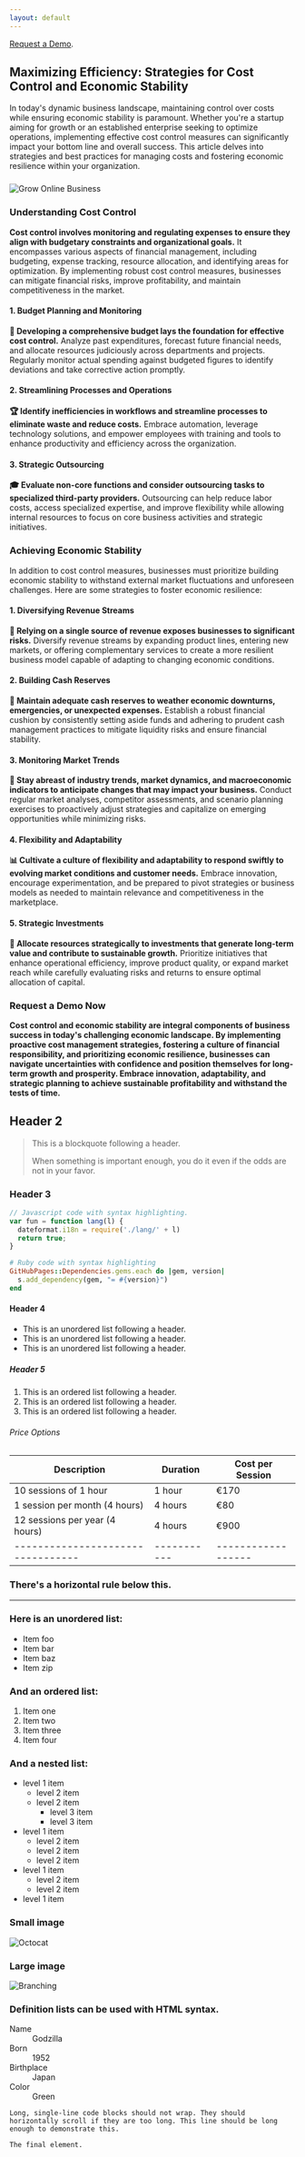 ```yaml
---
layout: default
---
```


[Request a Demo](./another-page.html).

## **Maximizing Efficiency: Strategies for Cost Control and Economic Stability**

In today's dynamic business landscape, maintaining control over costs while ensuring economic stability is paramount. Whether you're a startup aiming for growth or an established enterprise seeking to optimize operations, implementing effective cost control measures can significantly impact your bottom line and overall success. This article delves into strategies and best practices for managing costs and fostering economic resilience within your organization.

### 

![Grow Online Business](https://github.com/MiriamFerreira13/MiriamFerreira13.github.io/assets/153845722/57c70330-f966-4429-8948-b125d4b38575)

### **Understanding Cost Control**

**Cost control involves monitoring and regulating expenses to ensure they align with budgetary constraints and organizational goals.** It encompasses various aspects of financial management, including budgeting, expense tracking, resource allocation, and identifying areas for optimization. By implementing robust cost control measures, businesses can mitigate financial risks, improve profitability, and maintain competitiveness in the market.

#### **1. Budget Planning and Monitoring**

**🎉 Developing a comprehensive budget lays the foundation for effective cost control.** Analyze past expenditures, forecast future financial needs, and allocate resources judiciously across departments and projects. Regularly monitor actual spending against budgeted figures to identify deviations and take corrective action promptly.

#### **2. Streamlining Processes and Operations**

**🏆 Identify inefficiencies in workflows and streamline processes to eliminate waste and reduce costs.** Embrace automation, leverage technology solutions, and empower employees with training and tools to enhance productivity and efficiency across the organization.

#### **3. Strategic Outsourcing**

**🎓 Evaluate non-core functions and consider outsourcing tasks to specialized third-party providers.** Outsourcing can help reduce labor costs, access specialized expertise, and improve flexibility while allowing internal resources to focus on core business activities and strategic initiatives.


### **Achieving Economic Stability**

In addition to cost control measures, businesses must prioritize building economic stability to withstand external market fluctuations and unforeseen challenges. Here are some strategies to foster economic resilience:

#### **1. Diversifying Revenue Streams**

**📢 Relying on a single source of revenue exposes businesses to significant risks.** Diversify revenue streams by expanding product lines, entering new markets, or offering complementary services to create a more resilient business model capable of adapting to changing economic conditions.

#### **2. Building Cash Reserves**

**💼 Maintain adequate cash reserves to weather economic downturns, emergencies, or unexpected expenses.** Establish a robust financial cushion by consistently setting aside funds and adhering to prudent cash management practices to mitigate liquidity risks and ensure financial stability.

#### **3. Monitoring Market Trends**

**📝 Stay abreast of industry trends, market dynamics, and macroeconomic indicators to anticipate changes that may impact your business.** Conduct regular market analyses, competitor assessments, and scenario planning exercises to proactively adjust strategies and capitalize on emerging opportunities while minimizing risks.

#### **4. Flexibility and Adaptability**

**📊 Cultivate a culture of flexibility and adaptability to respond swiftly to evolving market conditions and customer needs.** Embrace innovation, encourage experimentation, and be prepared to pivot strategies or business models as needed to maintain relevance and competitiveness in the marketplace.

#### **5. Strategic Investments**

**🌱 Allocate resources strategically to investments that generate long-term value and contribute to sustainable growth.** Prioritize initiatives that enhance operational efficiency, improve product quality, or expand market reach while carefully evaluating risks and returns to ensure optimal allocation of capital.



















### **Request a Demo Now**

**Cost control and economic stability are integral components of business success in today's challenging economic landscape. By implementing proactive cost management strategies, fostering a culture of financial responsibility, and prioritizing economic resilience, businesses can navigate uncertainties with confidence and position themselves for long-term growth and prosperity. Embrace innovation, adaptability, and strategic planning to achieve sustainable profitability and withstand the tests of time.**
















## Header 2

> This is a blockquote following a header.
>
> When something is important enough, you do it even if the odds are not in your favor.

### Header 3

```js
// Javascript code with syntax highlighting.
var fun = function lang(l) {
  dateformat.i18n = require('./lang/' + l)
  return true;
}
```

```ruby
# Ruby code with syntax highlighting
GitHubPages::Dependencies.gems.each do |gem, version|
  s.add_dependency(gem, "= #{version}")
end
```

#### Header 4

*   This is an unordered list following a header.
*   This is an unordered list following a header.
*   This is an unordered list following a header.

##### Header 5

1.  This is an ordered list following a header.
2.  This is an ordered list following a header.
3.  This is an ordered list following a header.

###### Price Options

| Description                     | Duration  | Cost per Session |
|---------------------------------|-----------|------------------|
| 10 sessions of 1 hour           | 1 hour    | €170             | 
| 1 session per month (4 hours)   | 4 hours   | €80              |
| 12 sessions per year (4 hours)  | 4 hours   | €900             | 
|---------------------------------|-----------|------------------|




### There's a horizontal rule below this.

* * *

### Here is an unordered list:

*   Item foo
*   Item bar
*   Item baz
*   Item zip

### And an ordered list:

1.  Item one
1.  Item two
1.  Item three
1.  Item four

### And a nested list:

- level 1 item
  - level 2 item
  - level 2 item
    - level 3 item
    - level 3 item
- level 1 item
  - level 2 item
  - level 2 item
  - level 2 item
- level 1 item
  - level 2 item
  - level 2 item
- level 1 item

### Small image

![Octocat](https://github.githubassets.com/images/icons/emoji/octocat.png)

### Large image

![Branching](https://guides.github.com/activities/hello-world/branching.png)


### Definition lists can be used with HTML syntax.

<dl>
<dt>Name</dt>
<dd>Godzilla</dd>
<dt>Born</dt>
<dd>1952</dd>
<dt>Birthplace</dt>
<dd>Japan</dd>
<dt>Color</dt>
<dd>Green</dd>
</dl>

```
Long, single-line code blocks should not wrap. They should horizontally scroll if they are too long. This line should be long enough to demonstrate this.
```

```
The final element.
```
